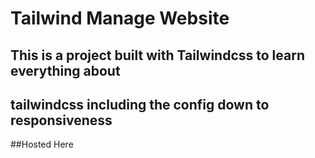 # Tailwind Manage Website

## This is a project built with Tailwindcss to learn everything about 
## tailwindcss including the config down to responsiveness

##<a src="https://tailwind-manage-website.vercel.app/">Hosted Here</a>
